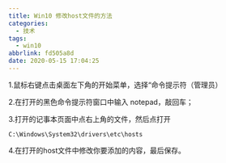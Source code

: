 ```yaml
---
title: Win10 修改host文件的方法
categories:
  - 技术
tags:
  - win10
abbrlink: fd505a8d
date: 2020-05-15 17:04:25
---
```


1.鼠标右键点击桌面左下角的开始菜单，选择“命令提示符（管理员）

2.在打开的黑色命令提示符窗口中输入 notepad，敲回车；

3.打开的记事本页面中点右上角的文件，然后点打开

`C:\Windows\System32\drivers\etc\hosts`

4.在打开的host文件中修改你要添加的内容，最后保存。

 